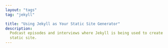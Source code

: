 ```yaml
---
layout: "tags"
tag: "jekyll"

title: "Using Jekyll as Your Static Site Generator"
description:
  Podcast episodes and interviews where Jekyll is being used to create a
  static site.
---
```

